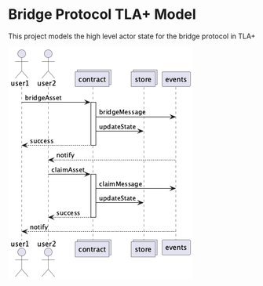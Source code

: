# Bridge Protocol TLA+ Model

This project models the high level actor state for the bridge protocol in TLA+

![image](./bridge-protocol.png)
